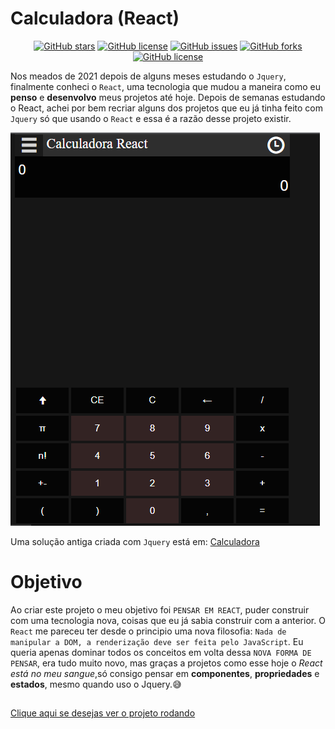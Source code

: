 # Calculadora (React)
<p align="center">
<a href="https://github.com/Francisco-Fetapi/calculadora-react/stargazers"><img alt="GitHub stars" src="https://img.shields.io/github/stars/Francisco-Fetapi/calculadora-react?style=plastic"></a>
<a href="https://github.com/Francisco-Fetapi/calculadora-react"><img alt="GitHub license" src="https://img.shields.io/badge/Exercise-For%20trainning-orange"></a>
<a href="https://github.com/Francisco-Fetapi/calculadora-react/issues"><img alt="GitHub issues" src="https://img.shields.io/github/issues/Francisco-Fetapi/calculadora-react?style=plastic"></a>
<a href="https://github.com/Francisco-Fetapi/calculadora-react/network"><img alt="GitHub forks" src="https://img.shields.io/github/forks/Francisco-Fetapi/calculadora-react?style=plastic"></a>
<a href="https://github.com/Francisco-Fetapi/calculadora-react"><img alt="GitHub license" src="https://img.shields.io/github/license/Francisco-Fetapi/calculadora-react?style=plastic"></a>
</p>

Nos meados de 2021 depois de alguns meses estudando o `Jquery`, finalmente conheci o `React`, uma tecnologia que mudou a maneira como eu **penso** e **desenvolvo** meus projetos até hoje. Depois de semanas estudando o React, achei por bem recriar alguns dos projetos que eu já tinha feito com `Jquery` só que usando o `React` e essa é a razão desse projeto existir.

<img src="./asset2.PNG" />

Uma solução antiga criada com `Jquery` está em: <a href="https://github.com/Francisco-Fetapi/calculadora-html-css-js">Calculadora</a>

# Objetivo

Ao criar este projeto o meu objetivo foi `PENSAR EM REACT`, puder construir com uma tecnologia nova, coisas que eu já sabia construir com a anterior. O `React` me pareceu ter desde o principio uma nova filosofia:
`Nada de manipular a DOM, a renderização deve ser feita pelo JavaScript`. Eu queria apenas dominar todos os conceitos em volta dessa `NOVA FORMA DE PENSAR`, era tudo muito novo, mas graças a projetos como esse hoje o _React está no meu sangue_,só consigo pensar em **componentes**, **propriedades** e **estados**, mesmo quando uso o Jquery.😅

##

<a href="http://calculadora-react-fetapi.vercel.app/">Clique aqui se desejas ver o projeto rodando</a>
